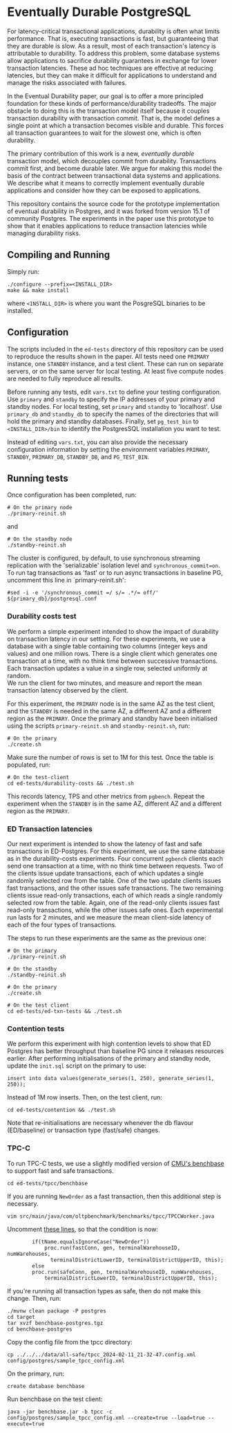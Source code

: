 # Eventually Durable PostgreSQL

For latency-critical transactional applications, durability is often what 
limits performance.   That is, executing transactions is fast, but guaranteeing
that they are durable is slow.   As a result, most of each transaction's latency
is attributable to durability.   To address this problem, some database systems
allow applications to sacrifice durability guarantees in exchange for lower
transaction latencies.   These ad hoc techniques are effective at reducing
latencies, but they can make it difficult for applications to understand
and manage the risks associated with failures.

In the Eventual Durability paper, our goal is to offer a more principled foundation for these
kinds of performance/durability tradeoffs.   The major obstacle to doing this
is the transaction model itself because it couples transaction durability with
transaction commit.   That is, the model defines a single point at which a 
transaction becomes visible and durable.   This forces all transaction guarantees
to wait for the slowest one, which is often durability.

The primary contribution of this work is a new, _eventually durable_ transaction
model, which decouples commit from durability.   Transactions commit first, and 
become durable later.   We argue for making this model the basis of the contract
between transactional data systems and applications.   We describe what it means to
correctly implement eventually durable applications and consider how they can be
exposed to applications.   

This repository contains the source code for the prototype implementation of eventual
durability in Postgres, and it was forked from version 15.1 of community Postgres. The experiments 
in the paper use this prototype to show that it enables applications to reduce transaction 
latencies while managing durability risks.

## Compiling and Running

Simply run:
```
./configure --prefix=<INSTALL_DIR>
make && make install
```
where `<INSTALL_DIR>` is where you want the PosgreSQL binaries to be installed.

## Configuration
The scripts included in the `ed-tests` directory of this repository can be used to reproduce the results shown in the paper. 
All tests need one `PRIMARY` instance, one `STANDBY` instance, and a test client.
These can run on separate servers, or on the same server for local testing.
At least five compute nodes are needed to fully 
reproduce all results.

Before running any tests, edit `vars.txt` to define your testing configuration.
Use `primary` and `standby` to specify the IP addresses of your primary and standby nodes.   For local testing,
set `primary` and `standby` to 'localhost'.
Use `primary_db` and `standby_db` to specify the names of the directories that will hold the primary
and standby databases.
Finally, set `pg_test_bin` to `<INSTALL_DIR>/bin` to identify the PostgresSQL installation you want to test.

Instead of editing `vars.txt`, you can also provide the necessary configuration information by setting
the environment variables `PRIMARY`, `STANDBY`, `PRIMARY_DB`, `STANDBY_DB`, and `PG_TEST_BIN`.

## Running tests

Once configuration has been completed, run:
```
# On the primary node
./primary-reinit.sh 
```
and
```
# On the standby node
./standby-reinit.sh
```
The cluster is configured, by default, to use synchronous streaming replication with the 'serializable' isolation level
and `synchronous_commit=on`. To run tag transactions as 'fast' or to run async transactions in baseline PG, uncomment this line in `primary-reinit.sh':

```
#sed -i -e '/synchronous_commit =/ s/= .*/= off/' ${primary_db}/postgresql.conf
```

### Durability costs test
We perform a simple experiment intended to show the impact of durability on transaction latency in our setting.
For these experiments, we use a database with a single table containing two columns
(integer keys and values) and one million rows.
There is a single client which generates one transaction at a time, with no think time between successive transactions.
Each transaction updates a value in a single row, selected uniformly at random.   
We run the client for two minutes, and measure and report the mean transaction latency observed by the client. 

For this experiment, the `PRIMARY` node is in the same AZ as the test client, and the `STANDBY` is needed 
in the same AZ, a different AZ and a different region as the `PRIMARY`. Once the primary and standby have 
been initialised using the scripts `primary-reinit.sh` and `standby-reinit.sh`, run:
```
# On the primary
./create.sh 
```
Make sure the number of rows is set to 1M for this test. Once the table is populated, run:
```
# On the test-client
cd ed-tests/durability-costs && ./test.sh 
```
This records latency, TPS and other metrics from `pgbench`. Repeat the experiment when the `STANDBY` is in the same AZ,
different AZ and a different region as the `PRIMARY`.

### ED Transaction latencies
Our next experiment is intended to show the latency of fast and safe transactions in ED-Postgres. 
For this experiment, we use the same database as in the durability-costs experiments. 
Four concurrent `pgbench` clients each send one transaction at a time, with no think time between requests.
Two of the clients issue update transactions, each of which updates a single randomly selected row from the table.
One of the two update clients issues fast transactions, and the other issues safe transactions.
The two remaining clients issue read-only transactions, each of which reads a single randomly selected row from the table.
Again, one of the read-only clients issues fast read-only transactions, while the other issues safe ones.
Each experimental run lasts for 2 minutes, and we measure the mean client-side latency of each of the four types of transactions.

The steps to run these experiments are the same as the previous one:
```
# On the primary
./primary-reinit.sh

# On the standby
./standby-reinit.sh 
```
```
# On the primary
./create.sh 
```
```
# On the test client
cd ed-tests/ed-txn-tests && ./test.sh 
```

### Contention tests
We perform this experiment with high contention levels to show that ED Postgres has better throughput than baseline PG
since it releases resources earlier. After performing initialisations of the primary and standby node, update the `init.sql`
script on the primary to use:
```
insert into data values(generate_series(1, 250), generate_series(1, 250));
```
Instead of 1M row inserts. Then, on the test client, run:
```
cd ed-tests/contention && ./test.sh
```

Note that re-initialisations are necessary whenever the db flavour (ED/baseline) or transaction type (fast/safe) changes.

### TPC-C
To run TPC-C tests, we use a slightly modified version of [CMU's benchbase](https://github.com/cmu-db/benchbase) to support
fast and safe transactions. 
```
cd ed-tests/tpcc/benchbase
```
If you are running `NewOrder` as a fast transaction, then this additional step is necessary. 
```
vim src/main/java/com/oltpbenchmark/benchmarks/tpcc/TPCCWorker.java
```
Uncomment [these lines]([url](https://github.com/pct960/benchbase/blob/f453eb0fc525350178b99707b2f807f6775a2fe6/src/main/java/com/oltpbenchmark/benchmarks/tpcc/TPCCWorker.java#L70-L73)), so that the condition is now:
```
        if(tName.equalsIgnoreCase("NewOrder"))
            proc.run(fastConn, gen, terminalWarehouseID, numWarehouses,
              terminalDistrictLowerID, terminalDistrictUpperID, this);
        else
	    proc.run(safeConn, gen, terminalWarehouseID, numWarehouses,
            terminalDistrictLowerID, terminalDistrictUpperID, this);
```

If you're running all transaction types as safe, then do not make this change. Then, run:
```
./mvnw clean package -P postgres
cd target
tar xvzf benchbase-postgres.tgz
cd benchbase-postgres
```
Copy the config file from the tpcc directory:
```
cp ../../../data/all-safe/tpcc_2024-02-11_21-32-47.config.xml config/postgres/sample_tpcc_config.xml
```
On the primary, run:
```
create database benchbase
```
Run benchbase on the test client:
```
java -jar benchbase.jar -b tpcc -c config/postgres/sample_tpcc_config.xml --create=true --load=true --execute=true
```
